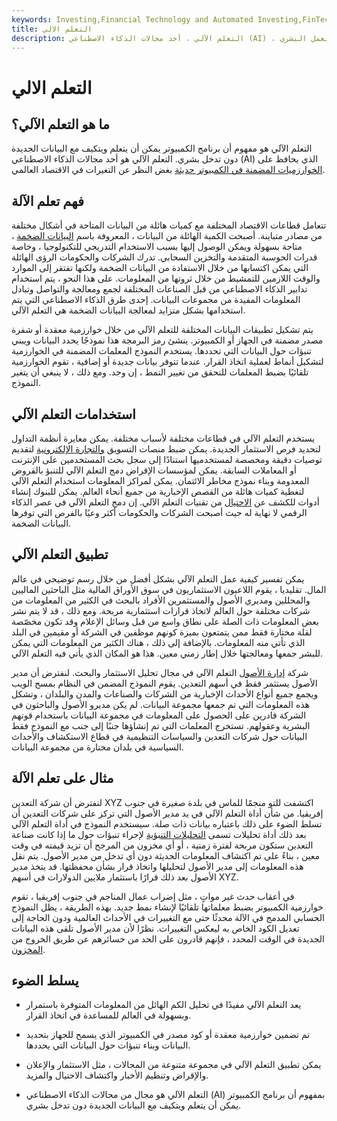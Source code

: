 ```yaml
---
keywords: Investing,Financial Technology and Automated Investing,FinTech
title: التعلم الالي
description: التعلم الآلي ، أحد مجالات الذكاء الاصطناعي (AI) ، هو فكرة أن برنامج الكمبيوتر يمكن أن يتكيف مع البيانات الجديدة بشكل مستقل عن العمل البشري.
---
```


# التعلم الالي
## ما هو التعلم الآلي؟

التعلم الآلي هو مفهوم أن برنامج الكمبيوتر يمكن أن يتعلم ويتكيف مع البيانات الجديدة دون تدخل بشري. التعلم الآلي هو أحد مجالات الذكاء الاصطناعي (AI) الذي يحافظ على [الخوارزميات المضمنة في الكمبيوتر حديثة](/algorithm) بغض النظر عن التغيرات في الاقتصاد العالمي.

## فهم تعلم الآلة

تتعامل قطاعات الاقتصاد المختلفة مع كميات هائلة من البيانات المتاحة في أشكال مختلفة من مصادر متباينة. أصبحت الكمية الهائلة من البيانات ، المعروفة باسم [البيانات الضخمة](/big-data) ، متاحة بسهولة ويمكن الوصول إليها بسبب الاستخدام التدريجي للتكنولوجيا ، وخاصة قدرات الحوسبة المتقدمة والتخزين السحابي. تدرك الشركات والحكومات الرؤى الهائلة التي يمكن اكتسابها من خلال الاستفادة من البيانات الضخمة ولكنها تفتقر إلى الموارد والوقت اللازمين للتمشيط من خلال ثروتها من المعلومات. على هذا النحو ، يتم استخدام تدابير الذكاء الاصطناعي من قبل الصناعات المختلفة لجمع ومعالجة والتواصل وتبادل المعلومات المفيدة من مجموعات البيانات. إحدى طرق الذكاء الاصطناعي التي يتم استخدامها بشكل متزايد لمعالجة البيانات الضخمة هي التعلم الآلي.

يتم تشكيل تطبيقات البيانات المختلفة للتعلم الآلي من خلال خوارزمية معقدة أو شفرة مصدر مضمنة في الجهاز أو الكمبيوتر. ينشئ رمز البرمجة هذا نموذجًا يحدد البيانات ويبني تنبؤات حول البيانات التي تحددها. يستخدم النموذج المعلمات المضمنة في الخوارزمية لتشكيل أنماط لعملية اتخاذ القرار. عندما تتوفر بيانات جديدة أو إضافية ، تقوم الخوارزمية تلقائيًا بضبط المعلمات للتحقق من تغيير النمط ، إن وجد. ومع ذلك ، لا ينبغي أن يتغير النموذج.

## استخدامات التعلم الآلي

يستخدم التعلم الآلي في قطاعات مختلفة لأسباب مختلفة. يمكن معايرة أنظمة التداول لتحديد فرص الاستثمار الجديدة. يمكن ضبط منصات التسويق [والتجارة الإلكترونية](/ecommerce) لتقديم توصيات دقيقة ومخصصة لمستخدميها استنادًا إلى سجل بحث المستخدمين على الإنترنت أو المعاملات السابقة. يمكن لمؤسسات الإقراض دمج التعلم الآلي للتنبؤ بالقروض المعدومة وبناء نموذج مخاطر الائتمان. يمكن لمراكز المعلومات استخدام التعلم الآلي لتغطية كميات هائلة من القصص الإخبارية من جميع أنحاء العالم. يمكن للبنوك إنشاء أدوات للكشف عن [الاحتيال](/fraud) من تقنيات التعلم الآلي. إن دمج التعلم الآلي في عصر الذكاء الرقمي لا نهاية له حيث أصبحت الشركات والحكومات أكثر وعيًا بالفرص التي توفرها البيانات الضخمة.

## تطبيق التعلم الآلي

يمكن تفسير كيفية عمل التعلم الآلي بشكل أفضل من خلال رسم توضيحي في عالم المال. تقليديا ، يقوم اللاعبون الاستثماريون في سوق الأوراق المالية مثل الباحثين الماليين والمحللين ومديري الأصول والمستثمرين الأفراد بالبحث في الكثير من المعلومات من شركات مختلفة حول العالم لاتخاذ قرارات استثمارية مربحة. ومع ذلك ، قد لا يتم نشر بعض المعلومات ذات الصلة على نطاق واسع من قبل وسائل الإعلام وقد تكون مخصّصة لقلة مختارة فقط ممن يتمتعون بميزة كونهم موظفين في الشركة أو مقيمين في البلد الذي تأتي منه المعلومات. بالإضافة إلى ذلك ، هناك الكثير من المعلومات التي يمكن للبشر جمعها ومعالجتها خلال إطار زمني معين. هذا هو المكان الذي يأتي فيه التعلم الآلي.

شركة [إدارة الأصول](/assetmanagement) التعلم الآلي في مجال تحليل الاستثمار والبحث. لنفترض أن مدير الأصول يستثمر فقط في أسهم التعدين. يقوم النموذج المضمن في النظام بمسح الويب ويجمع جميع أنواع الأحداث الإخبارية من الشركات والصناعات والمدن والبلدان ، وتشكل هذه المعلومات التي تم جمعها مجموعة البيانات. لم يكن مديرو الأصول والباحثون في الشركة قادرين على الحصول على المعلومات في مجموعة البيانات باستخدام قوتهم البشرية وعقولهم. تستخرج المعلمات التي تم إنشاؤها جنبًا إلى جنب مع النموذج فقط البيانات حول شركات التعدين والسياسات التنظيمية في قطاع الاستكشاف والأحداث السياسية في بلدان مختارة من مجموعة البيانات.

## مثال على تعلم الآلة

لنفترض أن شركة التعدين XYZ اكتشفت للتو منجمًا للماس في بلدة صغيرة في جنوب إفريقيا. من شأن أداة التعلم الآلي في يد مدير الأصول التي تركز على شركات التعدين أن تسلط الضوء على ذلك باعتباره بيانات ذات صلة. سيستخدم النموذج في أداة التعلم الآلي بعد ذلك أداة تحليلات تسمى [التحليلات التنبؤية](/predictive-analytics) لإجراء تنبؤات حول ما إذا كانت صناعة التعدين ستكون مربحة لفترة زمنية ، أو أي مخزون من المرجح أن تزيد قيمته في وقت معين ، بناءً على تم اكتشاف المعلومات الحديثة دون أي تدخل من مدير الأصول. يتم نقل هذه المعلومات إلى مدير الأصول لتحليلها واتخاذ قرار بشأن محفظتها. قد يتخذ مدير الأصول بعد ذلك قرارًا باستثمار ملايين الدولارات في أسهم XYZ.

في أعقاب حدث غير مواتٍ ، مثل إضراب عمال المناجم في جنوب إفريقيا ، تقوم خوارزمية الكمبيوتر بضبط معلماتها تلقائيًا لإنشاء نمط جديد. بهذه الطريقة ، يظل النموذج الحسابي المدمج في الآلة محدثًا حتى مع التغييرات في الأحداث العالمية ودون الحاجة إلى تعديل الكود الخاص به ليعكس التغييرات. نظرًا لأن مدير الأصول تلقى هذه البيانات الجديدة في الوقت المحدد ، فإنهم قادرون على الحد من خسائرهم عن طريق الخروج من [المخزون](/stock).

## يسلط الضوء

- يعد التعلم الآلي مفيدًا في تحليل الكم الهائل من المعلومات المتوفرة باستمرار وبسهولة في العالم للمساعدة في اتخاذ القرار.

- تم تضمين خوارزمية معقدة أو كود مصدر في الكمبيوتر الذي يسمح للجهاز بتحديد البيانات وبناء تنبؤات حول البيانات التي يحددها.

- يمكن تطبيق التعلم الآلي في مجموعة متنوعة من المجالات ، مثل الاستثمار والإعلان والإقراض وتنظيم الأخبار واكتشاف الاحتيال والمزيد.

- التعلم الآلي هو مجال من مجالات الذكاء الاصطناعي (AI) بمفهوم أن برنامج الكمبيوتر يمكن أن يتعلم ويتكيف مع البيانات الجديدة دون تدخل بشري.

